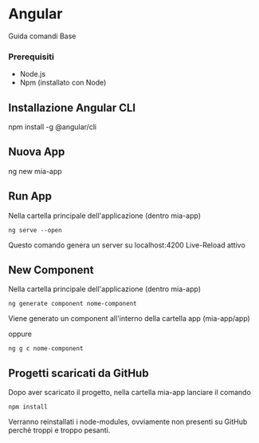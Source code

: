 # Angular
Guida comandi Base
### Prerequisiti
- Node.js
- Npm (installato con Node)

## Installazione Angular CLI
npm install -g @angular/cli

## Nuova App
ng new mia-app

## Run App
Nella cartella principale dell'applicazione (dentro mia-app)
```
ng serve --open
```
Questo comando genera un server su localhost:4200
Live-Reload attivo

## New Component
Nella cartella principale dell'applicazione (dentro mia-app)
```
ng generate component nome-component
```
Viene generato un component all'interno della cartella app (mia-app/app)

oppure
```
ng g c nome-component
```

## Progetti scaricati da GitHub
Dopo aver scaricato il progetto, nella cartella mia-app lanciare il comando
```
npm install
```
Verranno reinstallati i node-modules, ovviamente non presenti su GitHub perché troppi e troppo pesanti.